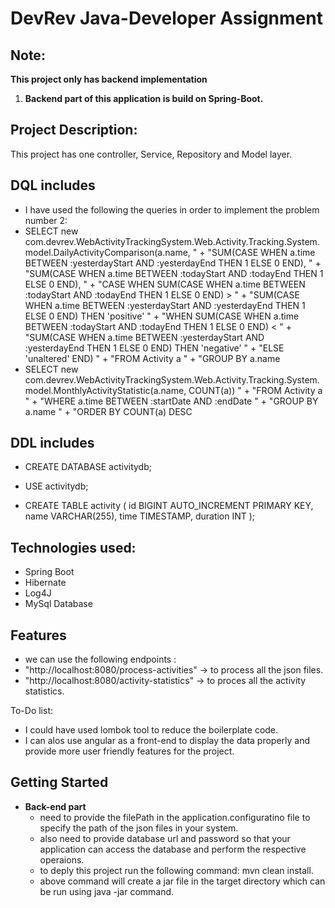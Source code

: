 # DevRev Java-Developer Assignment

## Note:
**This project only has backend implementation** 
1. **Backend part of this application is build on Spring-Boot.**

## Project Description: 

This project has one controller, Service, Repository and Model layer.

## DQL includes
 - I have used the following the queries in order to implement the problem number 2:
  - SELECT new com.devrev.WebActivityTrackingSystem.Web.Activity.Tracking.System.model.DailyActivityComparison(a.name, " +
	           "SUM(CASE WHEN a.time BETWEEN :yesterdayStart AND :yesterdayEnd THEN 1 ELSE 0 END), " +
	           "SUM(CASE WHEN a.time BETWEEN :todayStart AND :todayEnd THEN 1 ELSE 0 END), " +
	           "CASE WHEN SUM(CASE WHEN a.time BETWEEN :todayStart AND :todayEnd THEN 1 ELSE 0 END) > " +
	           "SUM(CASE WHEN a.time BETWEEN :yesterdayStart AND :yesterdayEnd THEN 1 ELSE 0 END) THEN 'positive' " +
	           "WHEN SUM(CASE WHEN a.time BETWEEN :todayStart AND :todayEnd THEN 1 ELSE 0 END) < " +
	           "SUM(CASE WHEN a.time BETWEEN :yesterdayStart AND :yesterdayEnd THEN 1 ELSE 0 END) THEN 'negative' " +
	           "ELSE 'unaltered' END) " +
	           "FROM Activity a " +
	           "GROUP BY a.name
  - SELECT new com.devrev.WebActivityTrackingSystem.Web.Activity.Tracking.System.model.MonthlyActivityStatistic(a.name, COUNT(a)) " +
	           "FROM Activity a " +
	           "WHERE a.time BETWEEN :startDate AND :endDate " +
	           "GROUP BY a.name " +
	           "ORDER BY COUNT(a) DESC

## DDL includes
 - CREATE DATABASE activitydb;

 - USE activitydb;

 - CREATE TABLE activity (
    id BIGINT AUTO_INCREMENT PRIMARY KEY,
    name VARCHAR(255),
    time TIMESTAMP,
    duration INT
    );

    
    
## Technologies used: 

- Spring Boot
- Hibernate
- Log4J
- MySql Database

## Features
- we can use the following endpoints :
- "http://localhost:8080/process-activities" -> to process all the json files.
- "http://localhost:8080/activity-statistics" -> to proces all the activity statistics.

To-Do list:
- I could have used lombok tool to reduce the boilerplate code.
- I can alos use angular as a front-end to display the data properly and provide more user friendly features for the project.

## Getting Started
- **Back-end part**
  - need to provide the filePath in the application.configuratino file to specify the path of the json files in your system.
  - also need to provide database url and password so that your application can access the database and perform the respective operaions.
  - to deply this project run the following command: mvn clean install.
  - above command will create a jar file in the target directory which can be run using java -jar command.






